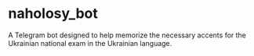 # naholosy_bot

A Telegram bot designed to help memorize the necessary accents for the Ukrainian national exam in the Ukrainian language. 